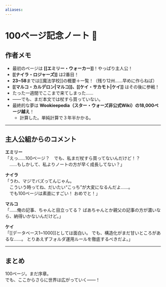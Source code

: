 ```yaml
---
aliases:
---
```

# 100ページ記念ノート 🎉

## 作者メモ
- 最初のページは **[[エミリー・ウォーカー]]**！やっぱり主人公！
- **[[ナイラ・ロジャーズ]]** は2番目！
- **23~58**までは[[魔法学校]]の概要＋一覧！（残り12州……早めに作らねば）
- **[[マルコ・カルデロン|マルコ]]、[[ケイ・サカモト|ケイ]]** はその後に参戦！
- たった一週間でここまで来てしまった……
- ――でも、まだ本文では杖すら買っていない。
- 最終的な夢は **Wookieepedia（スター・ウォーズ非公式Wiki）の18,000ページ越え**！
	- 計算した。単純計算で３年半かかる。

---

## 主人公組からのコメント

**エミリー**  
「えっ……100ページ？　でも、私まだ杖すら買ってないんだけど！？  
　……もしかして、私よりノートの方が早く成長してない？」

**ナイラ**  
「うわ、マジでバズってんじゃん。  
　こういう時ってね、だいたい“こっち”が大変になるんだよ……。  
　でも100ページは素直にすごい！ おめでと！」

**マルコ**  
「……俺の記事、ちゃんと目立ってる？  ばあちゃんとか親父の記事の方が濃いなら、納得いかないんだけど。」

**ケイ**  
「[[データベース1~1000]]としては面白い。  でも、構造化がまだ甘いところがあるな……。  とりあえずフォルダ運用ルールを徹底するべきだよ。」

---

## まとめ
100ページ。まだ序章。  
でも、ここからさらに世界は広がっていく――！

